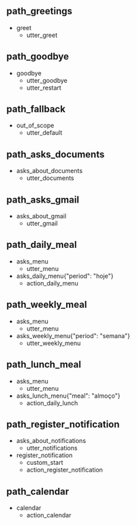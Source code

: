 ## path_greetings
* greet
  - utter_greet

## path_goodbye
* goodbye
  - utter_goodbye
  - utter_restart

## path_fallback
* out_of_scope
  - utter_default

## path_asks_documents
* asks_about_documents
  - utter_documents

## path_asks_gmail
* asks_about_gmail
  - utter_gmail

## path_daily_meal
* asks_menu
  - utter_menu
* asks_daily_menu{"period": "hoje"}
  - action_daily_menu

## path_weekly_meal
* asks_menu
  - utter_menu
* asks_weekly_menu{"period": "semana"}
  - utter_weekly_menu

## path_lunch_meal
* asks_menu
  - utter_menu
* asks_lunch_menu{"meal": "almoço"}
  - action_daily_lunch

## path_register_notification
* asks_about_notifications
  - utter_notifications
* register_notification
  - custom_start
  - action_register_notification

## path_calendar
* calendar
  - action_calendar
